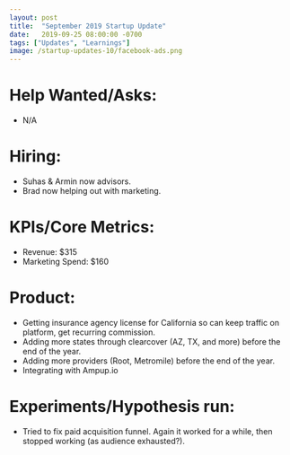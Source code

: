 ```yaml
---
layout: post
title:  "September 2019 Startup Update"
date:   2019-09-25 08:00:00 -0700
tags: ["Updates", "Learnings"]
image: /startup-updates-10/facebook-ads.png
---
```


# Help Wanted/Asks:
* N/A

# Hiring: 
* Suhas & Armin now advisors.
* Brad now helping out with marketing.

# KPIs/Core Metrics:
* Revenue: $315
* Marketing Spend: $160

# Product:
* Getting insurance agency license for California so can keep traffic on platform, get recurring commission.
* Adding more states through clearcover (AZ, TX, and more) before the end of the year.
* Adding more providers (Root, Metromile) before the end of the year.
* Integrating with Ampup.io

# Experiments/Hypothesis run:
* Tried to fix paid acquisition funnel. Again it worked for a while, then stopped working (as audience exhausted?).